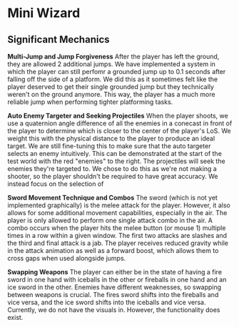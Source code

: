 # Mini Wizard

## Significant Mechanics

**Multi-Jump and Jump Forgiveness**
After the player has left the ground, they are allowed 2 additional jumps. We have implemented a system in which the player can still perfomr a grounded jump up to 0.1 seconds after falling off the side of a platform. We did this as it sometimes felt like the player deserved to get their single grounded jump but they technically weren't on the ground anymore. This way, the player has a much more reliable jump when performing tighter platforming tasks.

**Auto Enemy Targeter and Seeking Projectiles**
When the player shoots, we use a quaternion angle difference of all the enemies in a conecast in front of the player to determine which is closer to the center of the player's LoS. We weight this with the physical distance to the player to produce an ideal target. We are still fine-tuning this to make sure that the auto targeter selects an enemy intuitively. This can be demonstrated at the start of the test world with the red "enemies" to the right. The projectiles will seek the enemies they're targeted to. We chose to do this as we're not making a shooter, so the player shouldn't be required to have great accuracy. We instead focus on the selection of 

**Sword Movement Technique and Combos**
The sword (which is not yet implemented graphically) is the melee attack for the player. However, it also allows for some additional movement capabilities, especially in the air. The player is only allowed to perform one single attack combo in the air. A combo occurs when the player hits the melee button (or mouse 1) multiple times in a row within a given window. The first two attacks are slashes and the third and final attack is a jab. The player receives reduced gravity while in the attack animation as well as a forward boost, which allows them to cross gaps when used alongside jumps.

**Swapping Weapons**
The player can either be in the state of having a fire sword in one hand with iceballs in the other or fireballs in one hand and an ice sword in the other. Enemies have different weaknesses, so swapping between weapons is crucial. The fires sword shifts into the fireballs and vice versa, and the ice sword shifts into the iceballs and vice versa. Currently, we do not have the visuals in. However, the functionality does exist.
